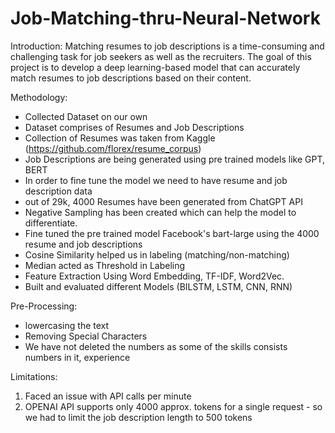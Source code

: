 # Job-Matching-thru-Neural-Network

Introduction:
Matching resumes to job descriptions is a time-consuming and challenging task for job seekers as well as the recruiters.
The goal of this project is to develop a deep learning-based model that can accurately match resumes to job descriptions based on their content.​

Methodology:
- Collected Dataset on our own
- Dataset comprises of Resumes and Job Descriptions
- Collection of Resumes was taken from Kaggle (https://github.com/florex/resume_corpus) 
- Job Descriptions are being generated using pre trained models like GPT, BERT
- In order to fine tune the model we need to have resume and job description data
- out of 29k, 4000 Resumes have been generated from ChatGPT API
- Negative Sampling has been created which can help the model to differentiate.
- Fine tuned the pre trained model Facebook's bart-large using the 4000 resume and job descriptions
- Cosine Similarity helped us in labeling (matching/non-matching)
- Median acted as Threshold in Labeling
- Feature Extraction Using Word Embedding, TF-IDF, Word2Vec.
- Built and evaluated different Models (BILSTM, LSTM, CNN, RNN)

Pre-Processing:
- lowercasing the text
- Removing Special Characters
- We have not deleted the numbers as some of the skills consists numbers in it, experience 

Limitations:
1. Faced an issue with API calls per minute 
2. OPENAI API supports only 4000 approx. tokens for a single request - so we had to limit the job description length to 500 tokens 
